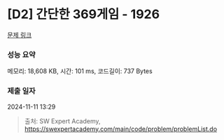 # [D2] 간단한 369게임 - 1926 

[문제 링크](https://swexpertacademy.com/main/code/problem/problemDetail.do?contestProbId=AV5PTeo6AHUDFAUq) 

### 성능 요약

메모리: 18,608 KB, 시간: 101 ms, 코드길이: 737 Bytes

### 제출 일자

2024-11-11 13:29



> 출처: SW Expert Academy, https://swexpertacademy.com/main/code/problem/problemList.do